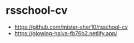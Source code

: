 # rsschool-cv
- https://github.com/mister-sher10/rsschool-cv
- https://glowing-halva-fb76b2.netlify.app/

